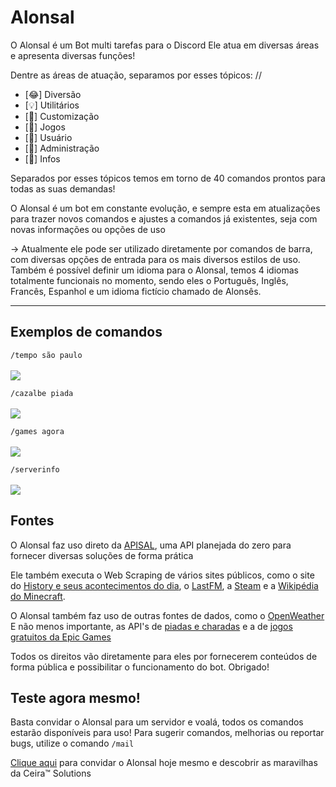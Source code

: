 # Alonsal

O Alonsal é um Bot multi tarefas para o Discord
Ele atua em diversas áreas e apresenta diversas funções!

Dentre as áreas de atuação, separamos por esses tópicos: //
- [😂] Diversão
- [💡] Utilitários
- [🎉] Customização
- [🎲] Jogos
- [👤] Usuário
- [💂] Administração
- [📡] Infos

Separados por esses tópicos temos em torno de 40 comandos prontos para todas as suas demandas!

O Alonsal é um bot em constante evolução, e sempre esta em atualizações para trazer novos comandos e ajustes
a comandos já existentes, seja com novas informações ou opções de uso

-> Atualmente ele pode ser utilizado diretamente por comandos de barra, com diversas opções de entrada
para os mais diversos estilos de uso. Também é possível definir um idioma para o Alonsal, temos 4 idiomas
totalmente funcionais no momento, sendo eles o Português, Inglês, Francês, Espanhol e um idioma fictício chamado de Alonsês.

<hr>

<h2>Exemplos de comandos</h2>

`/tempo são paulo` <br><br>
<img src="https://user-images.githubusercontent.com/56841881/185818071-ca0f4c8d-ffe1-4057-8530-3ca144bb04db.png">

`/cazalbe piada` <br><br>
<img src="https://user-images.githubusercontent.com/56841881/185818263-abfaee6d-e7d0-436b-a3ee-4762dd4c4453.png">

`/games agora` <br><br>
<img src="https://user-images.githubusercontent.com/56841881/185818298-03bf5bff-701c-4b6f-a684-d7d6d4961911.png">

`/serverinfo` <br><br>
<img src="https://user-images.githubusercontent.com/56841881/185818396-fa99a1ad-353e-48cd-ae02-31e7824df65e.png">

<h2>Fontes</h2>

O Alonsal faz uso direto da [APISAL](https://github.com/odnols/APISAL), uma API planejada do zero para fornecer diversas soluções de forma prática

Ele também executa o Web Scraping de vários sites públicos, como o site do [History e seus acontecimentos do dia](https://history.uol.com.br/hoje-na-historia), o [LastFM](https://www.last.fm/pt/home), a [Steam](https://store.steampowered.com/?l=portuguese) e a [Wikipédia do Minecraft](https://minecraft.fandom.com/wiki/Minecraft_Wiki).

O Alonsal também faz uso de outras fontes de dados, como o [OpenWeather](https://openweathermap.org/api)
E não menos importante, as API's de [piadas e charadas](https://github.com/oGabrielArruda/api-charadas) e a de [jogos gratuitos da Epic Games](https://github.com/AuroPick/epic-free-games)

Todos os direitos vão diretamente para eles por fornecerem conteúdos de forma pública e possibilitar o funcionamento do bot. Obrigado!

<h2>Teste agora mesmo!</h2>

Basta convidar o Alonsal para um servidor e voalá, todos os comandos estarão disponíveis para uso!
Para sugerir comandos, melhorias ou reportar bugs, utilize o comando `/mail`

[Clique aqui](https://discord.com/oauth2/authorize?client_id=833349943539531806&scope=bot&permissions=1614150720) para convidar o Alonsal hoje mesmo e descobrir as maravilhas da Ceira™️ Solutions